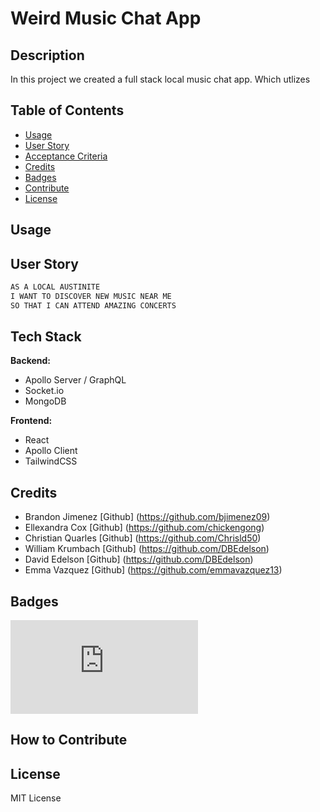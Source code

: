 # Weird Music Chat App
 
## Description
In this project we created a full stack local music chat app. Which utlizes 

## Table of Contents

- [Usage](#usage)
- [User Story](#user-story)
- [Acceptance Criteria](#acceptance-criteria)
- [Credits](#credits)
- [Badges](#badges)
- [Contribute](#how-to-contribute)
- [License](#license)

## Usage

## User Story

```md
AS A LOCAL AUSTINITE 
I WANT TO DISCOVER NEW MUSIC NEAR ME
SO THAT I CAN ATTEND AMAZING CONCERTS
```
## Tech Stack

**Backend:**

- Apollo Server / GraphQL
- Socket.io 
- MongoDB

**Frontend:**

- React
- Apollo Client
- TailwindCSS


## Credits 

- Brandon Jimenez [Github] (https://github.com/bjimenez09)
- Ellexandra Cox  [Github] (https://github.com/chickengong)
- Christian Quarles [Github] (https://github.com/Chrisld50)
- William Krumbach [Github] (https://github.com/DBEdelson)
- David Edelson [Github] (https://github.com/DBEdelson)
- Emma Vazquez [Github] (https://github.com/emmavazquez13)

## Badges

[![GitHub license](https://badgen.net/github/license/Naereen/Strapdown.js)](https://github.com/Naereen/StrapDown.js/blob/master/LICENSE)

## How to Contribute


## License

MIT License
